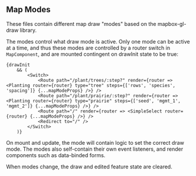 ## Map Modes

These files contain different map draw "modes" based on the mapbox-gl-draw library.

The modes control what draw mode is active. Only one mode can be active at a time, and thus these modes are controlled by a router switch in `MapComponent`, and are mounted contingent on drawInit state to be true:
```
{drawInit
    && (
        <Switch>
            <Route path="/plant/trees/:step?" render={router => <Planting router={router} type="tree" steps={['rows', 'species', 'spacing']} {...mapModeProps} />} />
            <Route path="/plant/prairie/:step?" render={router => <Planting router={router} type="prairie" steps={['seed', 'mgmt_1', 'mgmt_2']} {...mapModeProps} />} />
            <Route path="/" render={router => <SimpleSelect router={router} {...mapModeProps} />} />
            <Redirect to="/" />
        </Switch>
    )}
```

On mount and update, the mode will contain logic to set the correct draw mode. The modes also self-contain their own event listeners, and render components such as data-binded forms.

When modes change, the draw and edited feature state are cleared.